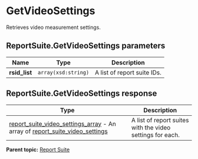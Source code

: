 # GetVideoSettings

Retrieves video measurement settings.

## ReportSuite.GetVideoSettings parameters

|Name|Type|Description|
|----|----|-----------|
| **rsid_list** | `array(xsd:string)` |A list of report suite IDs.|

## ReportSuite.GetVideoSettings response

|Type|Description|
|----|-----------|
| [report_suite_video_settings_array](../../data_types/r_report_suite_video_settings_array.md#) - An array of [report_suite_video_settings](../../data_types/r_report_suite_video_settings.md#) |A list of report suites with the video settings for each.|

**Parent topic:** [Report Suite](../../methods/report_suite/r_methods_reportsuite.md)


